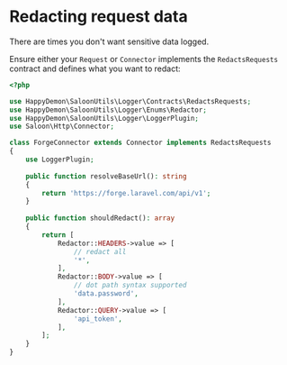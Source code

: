 # Redacting request data

There are times you don't want sensitive data logged.

Ensure either your `Request` or `Connector` implements the `RedactsRequests` contract and defines what you want to redact:

```php
<?php

use HappyDemon\SaloonUtils\Logger\Contracts\RedactsRequests;
use HappyDemon\SaloonUtils\Logger\Enums\Redactor;
use HappyDemon\SaloonUtils\Logger\LoggerPlugin;
use Saloon\Http\Connector;

class ForgeConnector extends Connector implements RedactsRequests
{
    use LoggerPlugin;
    
    public function resolveBaseUrl(): string
    {
        return 'https://forge.laravel.com/api/v1';
    }
    
    public function shouldRedact(): array
    {
        return [
            Redactor::HEADERS->value => [
                // redact all
                '*',
            ],
            Redactor::BODY->value => [
                // dot path syntax supported
                'data.password',
            ],
            Redactor::QUERY->value => [
                'api_token',
            ],
        ];
    }
}
```
